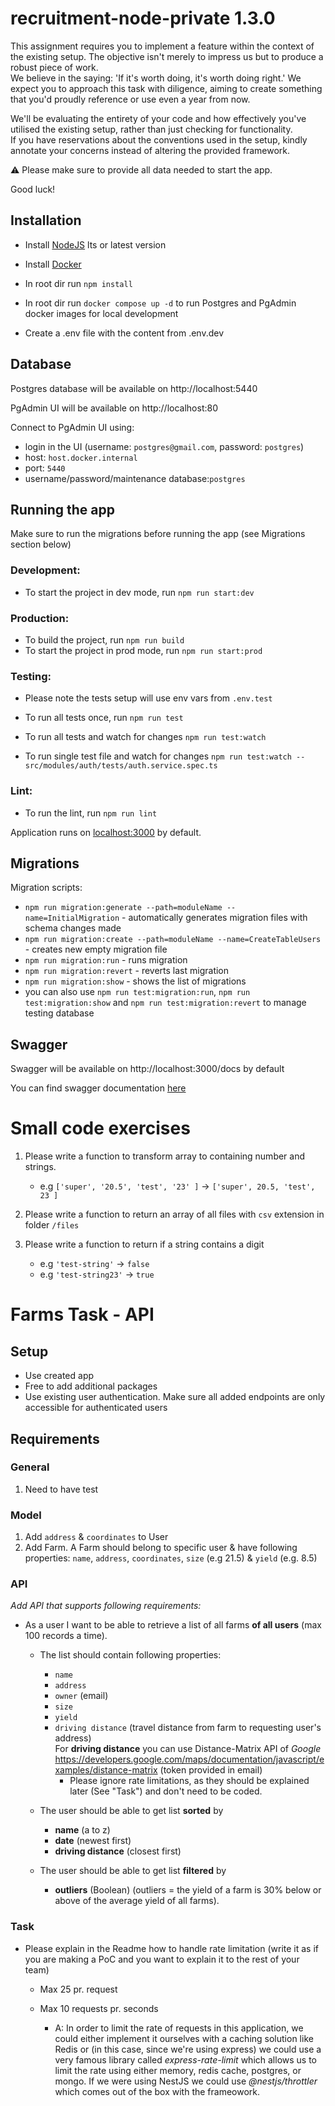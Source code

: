 # recruitment-node-private 1.3.0

This assignment requires you to implement a feature within the context of the existing setup. The objective isn't merely to impress us but to produce a robust piece of work.<br/>
We believe in the saying: 'If it's worth doing, it's worth doing right.' We expect you to approach this task with diligence, aiming to create something that you'd proudly reference or use even a year from now.

We'll be evaluating the entirety of your code and how effectively you've utilised the existing setup, rather than just checking for functionality. <br/>
If you have reservations about the conventions used in the setup, kindly annotate your concerns instead of altering the provided framework.

⚠️ Please make sure to provide all data needed to start the app.

Good luck!

## Installation

- Install [NodeJS](https://nodejs.org/en/) lts or latest version
- Install [Docker](https://www.docker.com/get-started/)

- In root dir run `npm install`
- In root dir run `docker compose up -d` to run Postgres and PgAdmin docker images for local development
- Create a .env file with the content from .env.dev

## Database

Postgres database will be available on http://localhost:5440

PgAdmin UI will be available on http://localhost:80

Connect to PgAdmin UI using:

- login in the UI (username: `postgres@gmail.com`, password: `postgres`)
- host: `host.docker.internal`
- port: `5440`
- username/password/maintenance database:`postgres`

## Running the app

Make sure to run the migrations before running the app (see Migrations section below)

### Development:

- To start the project in dev mode, run `npm run start:dev`

### Production:

- To build the project, run `npm run build`
- To start the project in prod mode, run `npm run start:prod`

### Testing:

- Please note the tests setup will use env vars from `.env.test`

- To run all tests once, run `npm run test`
- To run all tests and watch for changes `npm run test:watch`
- To run single test file and watch for changes `npm run test:watch -- src/modules/auth/tests/auth.service.spec.ts`

### Lint:

- To run the lint, run `npm run lint`

Application runs on [localhost:3000](http://localhost:3000) by default.

## Migrations

Migration scripts:

- `npm run migration:generate --path=moduleName --name=InitialMigration` - automatically generates migration files with
  schema changes made
- `npm run migration:create --path=moduleName --name=CreateTableUsers` - creates new empty migration file
- `npm run migration:run` - runs migration
- `npm run migration:revert` - reverts last migration
- `npm run migration:show` - shows the list of migrations
- you can also use `npm run test:migration:run`, `npm run test:migration:show` and `npm run test:migration:revert` to
  manage testing database

## Swagger

Swagger will be available on http://localhost:3000/docs by default

You can find swagger documentation [here](https://swagger.io/docs/specification/about/)

# Small code exercises

1. Please write a function to transform array to containing number and strings.

   - e.g `['super', '20.5', 'test', '23' ]` -> `['super', 20.5, 'test', 23 ]`

2. Please write a function to return an array of all files with `csv` extension in folder `/files`

3. Please write a function to return if a string contains a digit
   - e.g `'test-string'` -> `false`
   - e.g `'test-string23'` -> `true`

# Farms Task - API

## Setup

- Use created app
- Free to add additional packages
- Use existing user authentication. Make sure all added endpoints are only accessible for authenticated users

## Requirements

### General

1. Need to have test

### Model

1. Add `address` & `coordinates` to User
2. Add Farm. A Farm should belong to specific user & have following
   properties: `name`, `address`, `coordinates`, `size` (e.g 21.5) & `yield` (e.g. 8.5)

### API

_Add API that supports following requirements:_

- As a user I want to be able to retrieve a list of all farms **of all users** (max 100 records a time).

  - The list should contain following properties:

    - `name`
    - `address`
    - `owner` (email)
    - `size`
    - `yield`
    - `driving distance` (travel distance from farm to requesting user's address)<br/>
      For **driving distance** you can use Distance-Matrix API of
      _Google_ https://developers.google.com/maps/documentation/javascript/examples/distance-matrix (token provided
      in email)
      - Please ignore rate limitations, as they should be explained later (See "Task") and don't need to be coded.

  - The user should be able to get list **sorted** by

    - **name** (a to z)
    - **date** (newest first)
    - **driving distance** (closest first)

  - The user should be able to get list **filtered** by
    - **outliers** (Boolean) (outliers = the yield of a farm is 30% below or above of the average yield of all
      farms).

### Task

- Please explain in the Readme how to handle rate limitation (write it as if you are making a PoC and you want to
  explain it to the rest of your team)
  - Max 25 pr. request
  - Max 10 requests pr. seconds

    - A: In order to limit the rate of requests in this application, we could either implement it ourselves with a caching solution like Redis or (in this case, since we're using express) we could use a very 
    famous library called _express-rate-limit_ which allows us to limit the rate using either memory, redis cache, postgres, or mongo.
    If we were using NestJS we could use _@nestjs/throttler_ which comes out of the box with the frameowork.